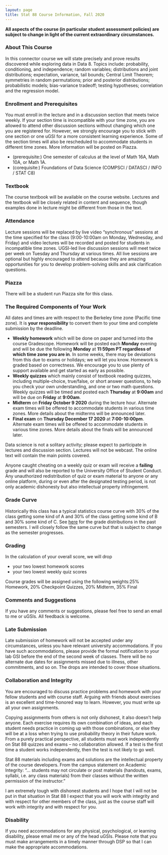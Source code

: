 ```yaml
---
layout: page
title: Stat 88 Course Information, Fall 2020
---
```


<!-- #### A. Adhikari #### -->
**All aspects of the course (in particular student assessment policies) are subject to change in light of the current extraordinary circumstances.**

### About This Course ###

In this connector course we will state precisely and prove results discovered while exploring data in Data 8. Topics include: probability, conditioning, and independence; random variables; distributions and joint distributions; expectation, variance, tail bounds; Central Limit Theorem; symmetries in random permutations; prior and posterior distributions; probabilistic models; bias-variance tradeoff; testing hypotheses; correlation and the regression model.

### Enrollment and Prerequisites ###
You must enroll in the lecture and in a discussion section that meets twice weekly. If your section time is incompatible with your time zone, you are allowed to attend other discussion sections without changing which one you are registered for. However, we strongly encourage you to stick with one section or one uGSI for a more consistent learning experience. Some of the section times will also be rescheduled to accommodate students in different time zones. More information will be posted on Piazza.
- (prerequisite:) One semester of calculus at the level of Math 16A, Math 10A, or Math
1A.
- (corequisite:) Foundations of Data Science (COMPSCI / DATASCI / INFO / STAT
C8)

### Textbook ###
The course textbook will be available on the course website. Lectures and the textbook will be closely related in content and sequence, though examples done in lecture might be different from those in the text.

### Attendance ###
Lecture sessions will be replaced by live video “synchronous” sessions at the time specified for the class (9:00-10:00am on Monday, Wednesday, and Friday) and video lectures will be recorded and posted for students in incompatible time zones. UGSI-led live discussion sessions will meet twice per week on Tuesday and Thursday at various times. All live sessions are optional but highly encouraged to attend because they are amazing opportunities for you to develop problem-solving skills and ask clarification questions.

### Piazza ###
There will be a student run Piazza site for this class.

### The Required Components of Your Work ###
All dates and times are with respect to the Berkeley time zone (Pacific time zone). It is **your responsibility** to convert them to your time and complete submission by the deadline.
- **Weekly homework** which will be done on paper and turned into the course Gradescope. Homework will be posted each **Monday** evening and will be due the following **Monday** at **11:59pm PT regardless of which time zone you are in**. In some weeks, there may be deviations from this due to exams or holidays; we will let you know. Homework is graded based on correctness. We encourage you to use plenty of support available and get started as early as possible.
- **Weekly quizzes** which mainly consist of textbook reading quizzes, including multiple-choice, true/false, or short answer questions, to help you check your own understanding, and one or two math questions. Weekly quizzes will be timed and posted each **Thursday** at **9:00am** and will be due on **Friday** at **9:00am**.
- **Midterm** on **Friday October 9 2020** during the lecture hour. Alternate exam times will be offered to accommodate students in various time zones. More details about the midterms will be announced later.
- **Final exam** on **Thursday December 17 2020** at **7:00-10:00pm**. Alternate exam times will be offered to accommodate students in various time zones.  More details about the finals will be announced later.

Data science is not a solitary activity; please expect to participate in lectures and discussion
section. Lectures will not be webcast. The online text will contain the main points covered.

Anyone caught cheating on a weekly quiz or exam will receive a **failing** grade and will also be reported to the University Office of Student Conduct. Any unauthorized redistribution of
quiz or exam material to anyone or any online platform, during or even after the designated testing period, is not only academic dishonesty but also intellectual property infringement.



### Grade Curve ###
Historically this class has a typical statistics course curve with 30% of the class getting some kind of A and 30% of the class getting some kind of B and 30% some kind of C. See [here](https://www.berkeleytime.com/grades/0-9405-all-all) for the grade distributions in the past semesters. I will closely follow the same curve but that is subject to change as the semester progresses.


### Grading ###
In the calculation of your overall score, we will drop

- your two lowest homework scores
- your two lowest weekly quiz scores

Course grades will be assigned using the following weights:25% Homework, 20% Checkpoint Quizzes, 20% Midterm, 35% Final


### Comments and Suggestions ###

If you have any comments or suggestions, please feel free to send an email to me or uGSIs. All feedback is welcome.

### Late Submission ###
Late submission of homework will not be accepted under any circumstances, unless you have relevant university accommodations. If you have such accommodations, please provide the formal notification to your lab GSI before the end of the second week of classes. There will be no alternate due dates for assignments missed due to illness, other commitments, and so on. The drops are intended to cover those situations.

### Collaboration and Integrity ###
You are encouraged to discuss practice problems and homework with your fellow students and with course staff. Arguing with friends about exercises is an excellent and time-honored way to learn. However, you must write up all your own assignments.

Copying assignments from others is not only dishonest, it also doesn’t help anyone. Each exercise requires its own combination of ideas, and each student needs practice in coming up with those combinations, or else they will be at a loss when trying to use probability theory in their future work. From a purely practical perspective, all students must work independently on Stat 88 quizzes and exams – no collaboration allowed. If a test is the first time a student works independently, then the test is not likely to go well.

Stat 88 materials including exams and solutions are the intellectual property of the course developers. From the campus statement on Academic Integrity: “… students may not circulate or post materials (handouts, exams, syllabi, i.e. any class materials) from their classes without the written permission of the instructor.”

I am extremely tough with dishonest students and I hope that I will not be put in that situation in Stat 88 I expect that you will work with integrity and with respect for other members of the class, just as the course staff will work with integrity and with respect for you.

### Disability ###
If you need accommodations for any physical, psychological, or learning disability, please email me or any of the head uGSIs. Please note that you must make arrangements in a timely manner through DSP so that I can make the appropriate accommodations.
